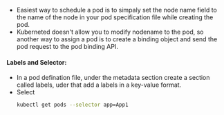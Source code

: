 - Easiest way to schedule a pod is to simpaly set the node name field to the name of the node in your pod specification file while creating the pod. 
- Kuberneted doesn't allow you to modify nodename to the pod, so another way to assign a pod is to create a binding object and send the pod request to the pod binding API.

#### Labels and Selector:

- In a pod defination file, under the metadata section create a section called labels, uder that add a labels in a key-value format. 
- Select
  ```sh
  kubectl get pods --selector app=App1
  ```
